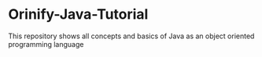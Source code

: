# Orinify-Java-Tutorial
This repository shows all concepts and basics of Java as an object oriented programming language
